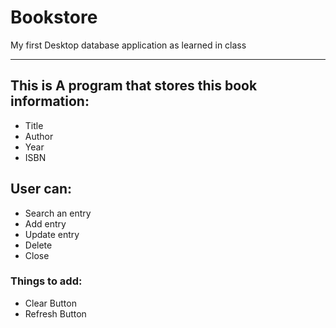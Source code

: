 # Bookstore
My first Desktop database application as learned in class
_________________________________________________________
## This is A program that stores this book information:
- Title
- Author
- Year
- ISBN 

## User can:
- Search an entry
- Add entry
- Update entry
- Delete
- Close

### Things to add:
- Clear Button
- Refresh Button
